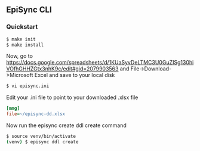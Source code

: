 ## EpiSync CLI

### Quickstart

```bash
$ make init
$ make install
```
Now, go to https://docs.google.com/spreadsheets/d/1KUaSyvDeLTMC3U0GuZISg130hiVOfhGHHZGtx3nhK9c/edit#gid=2079903563
and File->Download->Microsoft Excel and save to your local disk
```bash
$ vi episync.ini
```
Edit your .ini file to point to your downloaded .xlsx file
```ini
[mmg]
file=~/episync-dd.xlsx
```
Now run the episync create ddl create command
```bash
$ source venv/bin/activate
(venv) $ episync ddl create
```